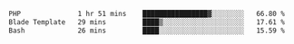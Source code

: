 <!--START_SECTION:waka-->

```txt
PHP              1 hr 51 mins    ████████████████▓░░░░░░░░   66.80 %
Blade Template   29 mins         ████▒░░░░░░░░░░░░░░░░░░░░   17.61 %
Bash             26 mins         ████░░░░░░░░░░░░░░░░░░░░░   15.59 %
```

<!--END_SECTION:waka-->
